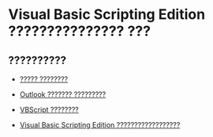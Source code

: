 
# Visual Basic Scripting Edition ??????????????? ???

## ??????????


- [????? ????????](a0640fdd-07a6-3aa9-8c39-9b53bafd485c.md)
    
- [Outlook ??????? ?????????](7471bdda-d71a-0987-2924-256123037924.md)
    
- [VBScript ????????](850ebf22-0940-cf41-9903-668154c24e7f.md)
    
- [Visual Basic Scripting Edition ??????????????????](dd7be9d4-76ba-4ce1-96a6-e7c5ce03661b.md)
    
